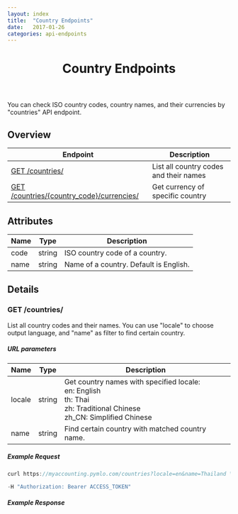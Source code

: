 ```yaml
---
layout: index
title:  "Country Endpoints"
date:   2017-01-26
categories: api-endpoints
---
```


<header>
<h1>Country Endpoints</h1>
</header>

You can check ISO country codes, country names, and their currencies by "countries" API endpoint. 

## Overview
| Endpoint                                                                          |  Description  |
| -------------                                                                     | -----         |
| [GET /countries/](#get-countries)                                                 | List all country codes and their names  |
| [GET /countries/{country_code}/currencies/](https://github.com/pymloaccounting/pymloaccounting.github.io/blob/api-spec/_posts/2017-01-26-Currency-Endpoints.md#get-countriescountry_codecurrencies) | Get currency of specific country        |

## Attributes
| Name                          | Type          | Description                                   |
| -------------                     | -----         | -----                                         |
| code                              | string        | ISO country code of a country.                |
| name                              | string        | Name of a country. Default is English.        |

## Details
### GET /countries/
List all country codes and their names. You can use "locale" to choose output language, and "name" as filter to find certain country.

##### URL parameters
| Name                              | Type          | Description                                     |
| -------------                     | -----         | -----                                           |
| locale                            | string        | Get country names with specified locale: <br /> en: English<br /> th: Thai<br /> zh: Traditional Chinese<br /> zh_CN: Simplified Chinese             |
| name                              | string        | Find certain country with matched country name. |

##### Example Request
```JavaScript
curl https://myaccounting.pymlo.com/countries?locale=en&name=Thailand \

-H "Authorization: Bearer ACCESS_TOKEN"
```

##### Example Response

